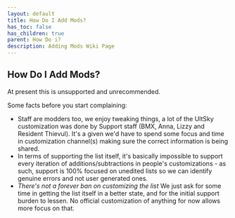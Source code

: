 ```yaml
---
layout: default
title: How Do I Add Mods?
has_toc: false
has_children: true
parent: How Do i?
description: Adding Mods Wiki Page
---
```


## How Do I Add Mods?

At present this is unsupported and unrecommended. 

Some facts before you start complaining:
- Staff are modders too, we enjoy tweaking things, a lot of the UltSky customization was done by Support staff (BMX, Anna, Lizzy and Resident Thievul). It's a given we'd have to spend some focus and time in customization channel(s) making sure the correct information is being shared.
- In terms of supporting the list itself, it's basically impossible to support every iteration of additions/subtractions in people's customizations - as such, support is 100% focused on unedited lists so we can identify genuine errors and not user generated ones.
- *There's not a forever ban on customizing the list* We just ask for some time in getting the list itself in a better state, and for the initial support burden to lessen. No official customization of anything for now allows more focus on that.
